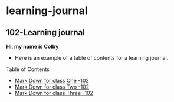 # learning-journal

## 102-Learning journal

**Hi, my name is Colby**


- Here is an example of a table of contents for a learning journal. 

Table of Contents
- [Mark Down for class One -102](/MarkdownExamples.md)
- [Mark Down for class Two -102](/MarkdownExamples.md)
- [Mark Down for class Three -102](/MarkdownExamples.md)
